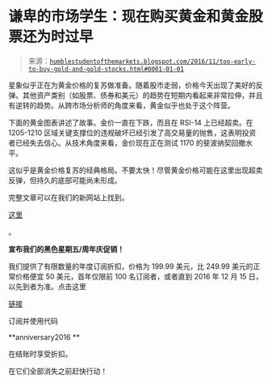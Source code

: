 <!--yml

类别：未分类

日期：2024-05-18 02:59:19

-->

# 谦卑的市场学生：现在购买黄金和黄金股票还为时过早

> 来源：[`humblestudentofthemarkets.blogspot.com/2016/11/too-early-to-buy-gold-and-gold-stocks.html#0001-01-01`](https://humblestudentofthemarkets.blogspot.com/2016/11/too-early-to-buy-gold-and-gold-stocks.html#0001-01-01)

星象似乎正在为黄金价格的复苏做准备。随着股市走弱，价格今天出现了美好的反弹。其他资产类别（如股票、债券和美元）的趋势在短期内看起来非常拉伸，并且有逆转的趋势。从跨市场分析师的角度来看，黄金似乎也处于这个阵营。

下面的黄金图表讲述了故事。金价一直在下跌，而且在 RSI-14 上已经超卖。在 1205-1210 区域关键支撑位的违规破坏已经引发了高交易量的抛售，这表明投资者已经失去信心。从技术角度来看，金价现在正在测试 1170 的斐波纳契回撤水平。

这似乎是黄金价格复苏的经典格局。不要太快！尽管黄金价格可能在这里出现超卖反弹，但持久的底部可能尚未形成。

完整文章可以在我们的新网站上找到。

[这里](https://humblestudentofthemarkets.com/2016/11/28/early-buy-gold-gold-stocks/)

。

**宣布我们的黑色星期五/周年庆促销！**

我们提供了有限数量的年度订阅折扣，价格为 199.99 美元，比 249.99 美元的正常价格便宜 50 美元，首年仅限前 100 名订阅者，或者直到 2016 年 12 月 15 日，以先到者为准。点击这里

[链接](https://humblestudentofthemarkets.com/product/annual-subscription/)

订阅并使用代码

**anniversary2016 **

在结账时享受折扣。

在它们全部消失之前赶快行动！
